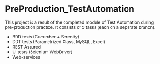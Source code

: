 # PreProduction_TestAutomation

This project is a result of the completed module of Test Automation during pre-production practice. It consists of 5 tasks (each on a separate branch).

- BDD tests (Cucumber + Serenity)
- DDT tests (Parametrized Class, MySQL, Excel)
- REST Assured
- UI tests (Selenium WebDriver)
- Web-services 

